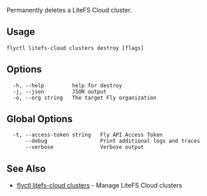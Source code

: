 Permanently deletes a LiteFS Cloud cluster.

## Usage
~~~
flyctl litefs-cloud clusters destroy [flags]
~~~

## Options

~~~
  -h, --help         help for destroy
  -j, --json         JSON output
  -o, --org string   The target Fly organization
~~~

## Global Options

~~~
  -t, --access-token string   Fly API Access Token
      --debug                 Print additional logs and traces
      --verbose               Verbose output
~~~

## See Also

* [flyctl litefs-cloud clusters](/docs/flyctl/litefs-cloud-clusters/)	 - Manage LiteFS Cloud clusters

